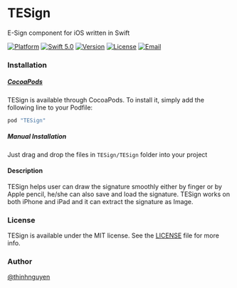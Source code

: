 # TESign
E-Sign component for iOS written in Swift

[![Platform](https://img.shields.io/cocoapods/p/TESign)](https://cocoapods.org/pods/TESign)
[![Swift 5.0](https://img.shields.io/badge/Swift-5.0-brightgreen)](https://developer.apple.com/swift/)
[![Version](https://img.shields.io/badge/pod-1.6-informational)](https://cocoapods.org/?q=TESign)
[![License](http://img.shields.io/badge/license-MIT-blue)](https://github.com/fanta1ty/TESign/blob/master/LICENSE)
[![Email](https://img.shields.io/badge/contact-@thinhnguyen12389@gmail.com-blue)](thinhnguyen12389@gmail.com)


### Installation

##### [CocoaPods](http://cocoapods.org)

TESign is available through CocoaPods. To install it, simply add the following line to your Podfile:
```ruby
pod "TESign"
```

##### Manual Installation

Just drag and drop the files in `TESign/TESign` folder into your project

####  Description
TESign helps user can draw the signature smoothly either by finger or by Apple pencil, he/she can also save and load the signature.
TESign works on both iPhone and iPad and it can extract the signature as Image.

### License

TESign is available under the MIT license. See the [LICENSE](https://github.com/fanta1ty/TESign/blob/master/LICENSE) file for more info.

### Author

[@thinhnguyen](https://github.com/fanta1ty)
